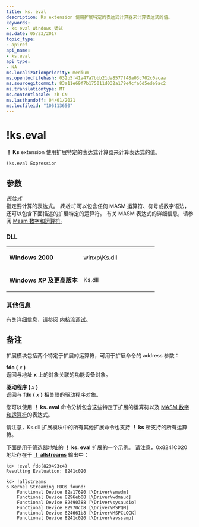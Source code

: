 ```yaml
---
title: ks. eval
description: Ks extension 使用扩展特定的表达式计算器来计算表达式的值。
keywords:
- ks eval Windows 调试
ms.date: 05/23/2017
topic_type:
- apiref
api_name:
- ks.eval
api_type:
- NA
ms.localizationpriority: medium
ms.openlocfilehash: 032b5f41a47a7bbb21da8577f48a03c702c0acaa
ms.sourcegitcommit: 83a11e69f7b175011d032a179e4cfa6d5ede9ac2
ms.translationtype: MT
ms.contentlocale: zh-CN
ms.lasthandoff: 04/01/2021
ms.locfileid: "106113650"
---
```

# <a name="kseval"></a>!ks.eval


**！ Ks** extension 使用扩展特定的表达式计算器来计算表达式的值。

```dbgcmd
!ks.eval Expression 
```

## <a name="parameters"></a>参数

*表达式*   
指定要计算的表达式。 *表达式* 可以包含任何 MASM 运算符、符号或数字语法，还可以包含下面描述的扩展特定的运算符。 有关 MASM 表达式的详细信息，请参阅 [Masm 数字和运算符](masm-numbers-and-operators.md)。

### <a name="dll"></a>DLL

<table>
<colgroup>
<col width="50%" />
<col width="50%" />
</colgroup>
<tbody>
<tr class="odd">
<td align="left"><p><strong>Windows 2000</strong></p></td>
<td align="left"><p>winxp\Ks.dll</p></td>
</tr>
<tr class="even">
<td align="left"><p><strong>Windows XP 及更高版本</strong></p></td>
<td align="left"><p>Ks.dll</p></td>
</tr>
</tbody>
</table>

 

### <a name="additional-information"></a>其他信息

有关详细信息，请参阅 [内核流调试](kernel-streaming-debugging.md)。

<a name="remarks"></a>备注
-------

扩展模块包括两个特定于扩展的运算符，可用于扩展命令的 address 参数：

<span id="________fdo_________x_________"></span><span id="________FDO_________X_________"></span>**fdo (** *x* **)**  
返回与地址 **x** 上的对象关联的功能设备对象。

<span id="________driver_________x_________"></span><span id="________DRIVER_________X_________"></span>**驱动程序 (** *x* **)**  
返回与 **fdo (** <em>x</em> **)** 相关联的驱动程序对象。

您可以使用 **！ ks. eval** 命令分析包含这些特定于扩展的运算符以及 [MASM 数字和运算符](masm-numbers-and-operators.md)的表达式。

请注意，Ks.dll 扩展模块中的所有其他扩展命令也支持 **！ ks** 所支持的所有运算符。

下面是用于筛选器地址的 **！ ks. eval** 扩展的一个示例。 请注意，0x8241C020 地址存在于 [**！ allstreams**](-ks-allstreams.md) 输出中：

```dbgcmd
kd> !eval fdo(829493c4)
Resulting Evaluation: 8241c020

kd> !allstreams
6 Kernel Streaming FDOs found:
    Functional Device 82a17690 [\Driver\smwdm]
    Functional Device 8296eb08 [\Driver\wdmaud]
    Functional Device 82490388 [\Driver\sysaudio]
    Functional Device 82970cb8 [\Driver\MSPQM]
    Functional Device 824661b8 [\Driver\MSPCLOCK]
    Functional Device 8241c020 [\Driver\avssamp]
```

 

 





